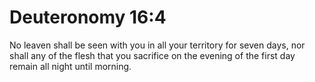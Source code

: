 # Deuteronomy 16:4

No leaven shall be seen with you in all your territory for seven days, nor shall any of the flesh that you sacrifice on the evening of the first day remain all night until morning.
